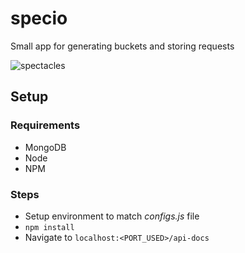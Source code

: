 # specio
Small app for generating buckets and storing requests

![spectacles](http://s3.amazonaws.com/pix.iemoji.com/images/emoji/apple/ios-11/256/glasses.png)

## Setup
### Requirements
* MongoDB
* Node
* NPM

### Steps
* Setup environment to match _configs.js_ file
* `npm install`
* Navigate to `localhost:<PORT_USED>/api-docs`
